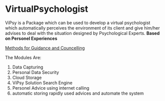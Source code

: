 # VirtualPsychologist
ViPsy is a Package which can be used to develop a virtual psychologist which automatically perceives the environment of its client and give him/her advises to deal with the situation designed by Psychological Experts. 
**Based on Personel Experiences**

[Methods for Guidance and Councelling](https://www.psychologydiscussion.net/guidance-2/guidance-and-counselling-tools-and-techniques-psychology/13551#:~:text=Guidance%20is%20the%20scientific%20procedure,the%20individual%20the%20guidance%20purpose.)

The Modules Are:
1. Data Capturing
2. Personal Data Security
3. Cloud Storage
4. ViPsy Solution Search Engine
5. Personel Advice using internet calling
6. automatic storing rapidly used advices and automate the system
